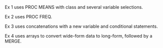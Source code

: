 Ex 1 uses PROC MEANS with class and several variable selections.

Ex 2 uses PROC FREQ.

Ex 3 uses concatenations with a new variable and conditional statements.

Ex 4 uses arrays to convert wide-form data to long-form, followed by a MERGE.